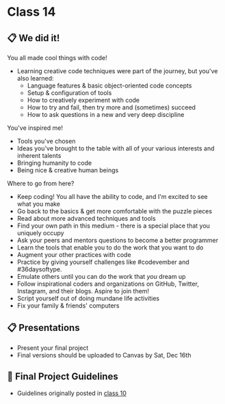 # Class 14

## 📋 We did it!

You all made cool things with code!
* Learning creative code techniques were part of the journey, but you've also learned:
  * Language features & basic object-oriented code concepts
  * Setup & configuration of tools
  * How to creatively experiment with code
  * How to try and fail, then try more and (sometimes) succeed
  * How to ask questions in a new and very deep discipline

You've inspired me!
* Tools you've chosen
* Ideas you've brought to the table with all of your various interests and inherent talents
* Bringing humanity to code
* Being nice & creative human beings

Where to go from here?
* Keep coding! You all have the ability to code, and I'm excited to see what you make
* Go back to the basics & get more comfortable with the puzzle pieces
* Read about more advanced techniques and tools
* Find your own path in this medium - there is a special place that you uniquely occupy
* Ask your peers and mentors questions to become a better programmer
* Learn the tools that enable you to do the work that you want to do
* Augment your other practices with code
* Practice by giving yourself challenges like #codevember and #36daysoftype. 
* Emulate others until you can do the work that *you* dream up
* Follow inspirational coders and organizations on GitHub, Twitter, Instagram, and their blogs. Aspire to join them!
* Script yourself out of doing mundane life activities
* Fix your family & friends' computers

## 📋 Presentations

* Present your final project
* Final versions should be uploaded to Canvas by Sat, Dec 16th

## 📝 Final Project Guidelines

* Guidelines originally posted in [class 10](./class-10.md)
